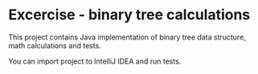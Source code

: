 # Excercise - binary tree calculations

This project contains Java implementation of binary tree data structure, math calculations and tests.

You can import project to IntelliJ IDEA and run tests.